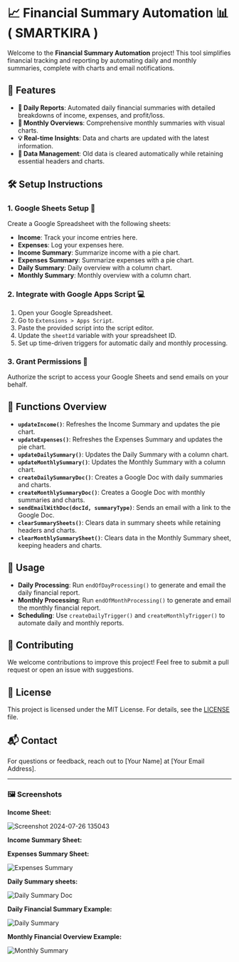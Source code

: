 # 📈 Financial Summary Automation 📊( SMARTKIRA )

Welcome to the **Financial Summary Automation** project! This tool simplifies financial tracking and reporting by automating daily and monthly summaries, complete with charts and email notifications.

## 🌟 Features

- **📅 Daily Reports**: Automated daily financial summaries with detailed breakdowns of income, expenses, and profit/loss.
- **📆 Monthly Overviews**: Comprehensive monthly summaries with visual charts.
- **💡 Real-time Insights**: Data and charts are updated with the latest information.
- **🧹 Data Management**: Old data is cleared automatically while retaining essential headers and charts.

## 🛠 Setup Instructions

### 1. Google Sheets Setup 📝

Create a Google Spreadsheet with the following sheets:

- **Income**: Track your income entries here.
- **Expenses**: Log your expenses here.
- **Income Summary**: Summarize income with a pie chart.
- **Expenses Summary**: Summarize expenses with a pie chart.
- **Daily Summary**: Daily overview with a column chart.
- **Monthly Summary**: Monthly overview with a column chart.

### 2. Integrate with Google Apps Script 💻

1. Open your Google Spreadsheet.
2. Go to `Extensions > Apps Script`.
3. Paste the provided script into the script editor.
4. Update the `sheetId` variable with your spreadsheet ID.
5. Set up time-driven triggers for automatic daily and monthly processing.

### 3. Grant Permissions 🔐

Authorize the script to access your Google Sheets and send emails on your behalf.

## 🚀 Functions Overview

- **`updateIncome()`**: Refreshes the Income Summary and updates the pie chart.
- **`updateExpenses()`**: Refreshes the Expenses Summary and updates the pie chart.
- **`updateDailySummary()`**: Updates the Daily Summary with a column chart.
- **`updateMonthlySummary()`**: Updates the Monthly Summary with a column chart.
- **`createDailySummaryDoc()`**: Creates a Google Doc with daily summaries and charts.
- **`createMonthlySummaryDoc()`**: Creates a Google Doc with monthly summaries and charts.
- **`sendEmailWithDoc(docId, summaryType)`**: Sends an email with a link to the Google Doc.
- **`clearSummarySheets()`**: Clears data in summary sheets while retaining headers and charts.
- **`clearMonthlySummarySheet()`**: Clears data in the Monthly Summary sheet, keeping headers and charts.

## 🔄 Usage

- **Daily Processing**: Run `endOfDayProcessing()` to generate and email the daily financial report.
- **Monthly Processing**: Run `endOfMonthProcessing()` to generate and email the monthly financial report.
- **Scheduling**: Use `createDailyTrigger()` and `createMonthlyTrigger()` to automate daily and monthly reports.

## 🤝 Contributing

We welcome contributions to improve this project! Feel free to submit a pull request or open an issue with suggestions.

## 📝 License

This project is licensed under the MIT License. For details, see the [LICENSE](LICENSE) file.

## 📬 Contact

For questions or feedback, reach out to [Your Name] at [Your Email Address].

---

### 🖼️ Screenshots

**Income Sheet:**

![Screenshot 2024-07-26 135043](https://github.com/user-attachments/assets/f0eb3470-54f3-4dbc-9565-7cf65bca5fd8)

**Income Summary Sheet:**

**Expenses Summary Sheet:**

![Expenses Summary](https://via.placeholder.com/400x200?text=Expenses+Summary+Sheet)

**Daily Summary sheets:**

![Daily Summary Doc](https://via.placeholder.com/400x200?text=Daily+Summary+Document)

**Daily Financial Summary Example:**

![Daily Summary](https://via.placeholder.com/400x200?text=Daily+Summary+Chart)

**Monthly Financial Overview Example:**

![Monthly Summary](https://via.placeholder.com/400x200?text=Monthly+Summary+Chart)
